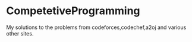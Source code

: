 # CompetetiveProgramming
My solutions to the problems from codeforces,codechef,a2oj and various other sites.
